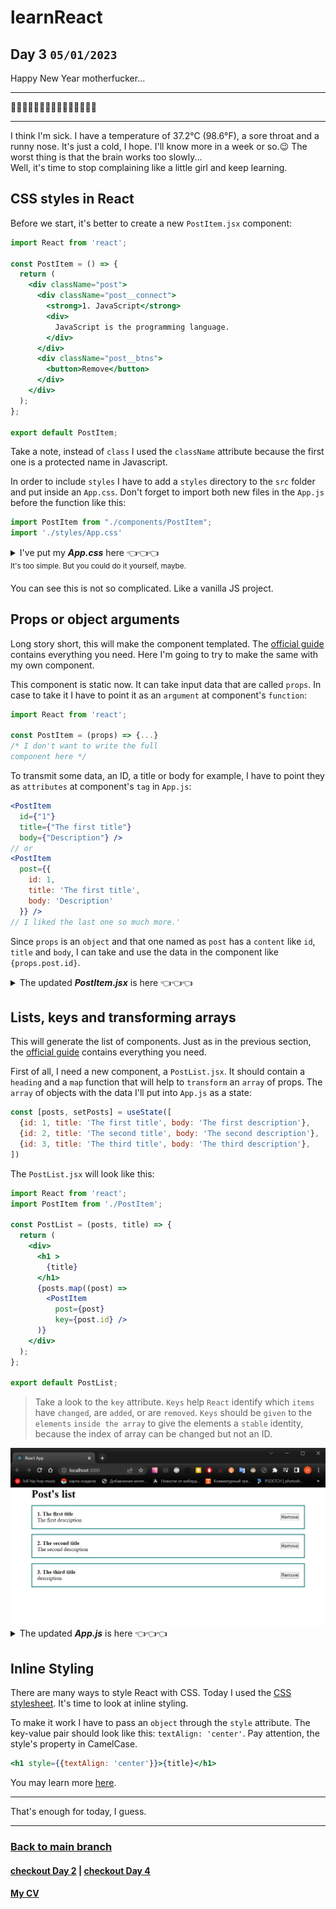 # learnReact
## Day 3 `05/01/2023`

Happy New Year motherfucker...

---

🎄🎄🎄🎆🎆🎆✨✨✨🎇🎇🎇🎄🎄🎄

---
I think I'm sick. I have a temperature of 37.2°C (98.6°F), a sore throat and a runny nose. It's just a cold, I hope. I'll know more in a week or so.😉 The worst thing is that the brain works too slowly...  
Well, it's time to stop complaining like a little girl and keep learning.

## CSS styles in React
Before we start, it's better to create a new `PostItem.jsx` component:
```jsx
import React from 'react';

const PostItem = () => {
  return (
    <div className="post">
      <div className="post__connect">
        <strong>1. JavaScript</strong>
        <div>
          JavaScript is the programming language.
        </div>
      </div>
      <div className="post__btns">
        <button>Remove</button>
      </div>
    </div>
  );
};

export default PostItem;
```

Take a note, instead of `class` I used the `className` attribute because the first one is a protected name in Javascript.

In order to include `styles` I have to add a `styles` directory to the `src` folder and put inside an `App.css`. Don't forget to import both new files in the `App.js` before the function like this:
```jsx
import PostItem from "./components/PostItem";
import './styles/App.css'
```
<details><summary>I've put my <b><i>App.css</i></b> here 👈👈👈<br/><sup>It's too simple. But you could do it yourself, maybe.</sup></summary>

```css
* {
  margin: 0;
  padding: 0;
  box-sizing: border-box;
}

#root {
  display: flex;
  justify-content: center;
}

.App {
  width: 800px;
}

.post {
  display: flex;
  padding: 15px;
  border: 2px solid teal;
  margin-top: 15px;
  justify-content: space-between;
  align-items: center;
}
```

</details>

You can see this is not so complicated. Like a vanilla JS project.

## Props or object arguments

Long story short, this will make the component templated. The [official guide](https://reactjs.org/docs/components-and-props.html) contains everything you need. Here I'm going to try to make the same with my own component.

This component is static now. It can take input data that are called `props`. In case to take it I have to point it as an `argument` at component's `function`:

```jsx
import React from 'react';

const PostItem = (props) => {...} 
/* I don't want to write the full
component here */
```
To transmit some data, an ID, a title or body for example, I have to point they as `attributes` at component's `tag` in `App.js`:

```jsx
<PostItem
  id={"1"}
  title={"The first title"}
  body={"Description"} />
// or
<PostItem
  post={{
    id: 1,
    title: 'The first title',
    body: 'Description'
  }} />
// I liked the last one so much more.'
```
Since `props` is an `object` and that one named as `post` has a `content` like `id`, `title` and `body`, I can take and use the data in the component like `{props.post.id}`.

<details><summary>The updated <b><i>PostItem.jsx</i></b> is here 👈👈👈</summary>

```jsx
import React from 'react';

const PostItem = (props) => {
  return (
    <div className="post">
      <div className="post__connect">
        <strong>{props.post.id}. {props.post.title}</strong>
        <div>
          {props.post.body}
        </div>
      </div>
      <div className="post__btns">
        <button>Remove</button>
      </div>
    </div>
  );
};

export default PostItem;
```
</details>

## Lists, keys and transforming arrays
This will generate the list of components. Just as in the previous section, the [official guide](https://reactjs.org/docs/lists-and-keys.html) contains everything you need.

First of all, I need a new component, a `PostList.jsx`. It should contain a `heading` and a `map` function that will help to `transform` an `array` of props. The `array` of objects with the data I'll put into `App.js` as a state:

```jsx
const [posts, setPosts] = useState([
  {id: 1, title: 'The first title', body: 'The first description'},
  {id: 2, title: 'The second title', body: 'The second description'},
  {id: 3, title: 'The third title', body: 'The third description'},
])
```

The `PostList.jsx` will look like this:
```jsx
import React from 'react';
import PostItem from './PostItem';

const PostList = (posts, title) => {
  return (
    <div>
      <h1 >
        {title}
      </h1>
      {posts.map((post) =>
        <PostItem
          post={post}
          key={post.id} />
      )}
    </div>
  );
};

export default PostList;

```

> Take a look to the `key` attribute. `Keys` help `React` identify which `items` have `changed`, are `added`, or are `removed`. `Keys` should be `given` to the `elements` `inside the array` to give the elements a `stable` identity, because the index of array can be changed but not an ID.

<div align="center">
  <img src="PostList.jpg">
</div>

<details><summary>The updated <b><i>App.js</i></b> is here 👈👈👈</summary>

```jsx
import React from "react";
import PostList from "./components/PostList";
import './styles/App.css'
import { useState } from "react";

function App() {
  const [posts, setPosts] = useState([
    {id: 1, title: 'The first title', body: 'The first description'},
    {id: 2, title: 'The second title', body: 'The second description'},
    {id: 3, title: 'The third title', body: 'description'},
  ])

  return (
    <div className="App">
      <PostList
        posts={posts}
        title="Post's list" />
  </div>
  );
}

export default App;
```
</details>

## Inline Styling
There are many ways to style React with CSS. Today I used the [CSS stylesheet](#css-styles-in-react). It's time to look at inline styling.

To make it work I have to pass an `object` through the `style` attribute. The key-value pair should look like this: `textAlign: 'center'`. Pay attention, the style's property in CamelCase.
```jsx
<h1 style={{textAlign: 'center'}}>{title}</h1>
```

You may learn more [here](https://www.w3schools.com/react/react_css.asp).


---

That's enough for today, I guess.

---

### [Back to main branch](https://github.com/syrovezhko/learn-react#learnreact)
#### [checkout **Day 2**](https://github.com/syrovezhko/learn-react/tree/day_2#learnreact) | [checkout **Day 4**](https://github.com/syrovezhko/learn-react/tree/day_4#learnreact)
#### [My CV](https://github.com/syrovezhko)
